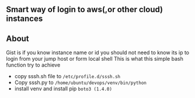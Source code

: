 Smart way of login to aws(,or other cloud) instances
----

About
---

Gist is if you know instance name or id you should not need to know its ip to login from your jump host or form local shell
This is what this simple bash function try to achieve



- copy sssh.sh file to `/etc/profile.d/sssh.sh`
- Copy sssh.py to `/home/ubuntu/devops/venv/bin/python`
- install venv and install pip `boto3 (1.4.0)`
